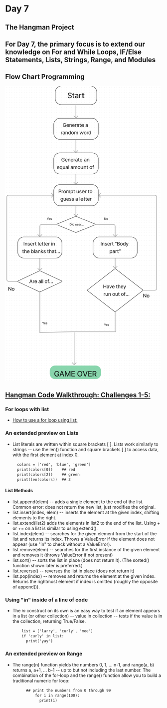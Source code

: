 # Day 7

## The Hangman Project

## For Day 7, the primary focus is to extend our knowledge on For and While Loops, IF/Else Statements, Lists, Strings, Range, and Modules

## Flow Chart Programming

![Alt text](../assets/Hangman%20Project%20UML.png)

## [Hangman Code Walkthrough: Challenges 1-5:](Day7.py)

### For loops with list

- [How to use a for loop using list:](https://developers.google.com/edu/python/lists#for-and-in)

### An extended preview on Lists

- List literals are written within square brackets [ ]. Lists work similarly to strings -- use the len() function and square brackets [ ] to access data, with the first element at index 0.

        colors = ['red', 'blue', 'green']
        print(colors[0])    ## red
        print(colors[2])    ## green
        print(len(colors))  ## 3

#### List Methods

- list.append(elem) -- adds a single element to the end of the list. Common error: does not return the new list, just modifies the original.
- list.insert(index, elem) -- inserts the element at the given index, shifting elements to the right.
- list.extend(list2) adds the elements in list2 to the end of the list. Using + or += on a list is similar to using extend().
- list.index(elem) -- searches for the given element from the start of the list and returns its index. Throws a ValueError if the element does not appear (use "in" to check without a ValueError).
- list.remove(elem) -- searches for the first instance of the given element and removes it (throws ValueError if not present)
- list.sort() -- sorts the list in place (does not return it). (The sorted() function shown later is preferred.)
- list.reverse() -- reverses the list in place (does not return it)
- list.pop(index) -- removes and returns the element at the given index. Returns the rightmost element if index is omitted (roughly the opposite of append()).

### Using "in" inside of a line of code

- The *in* construct on its own is an easy way to test if an element appears in a list (or other collection) -- value in collection -- tests if the value is in the collection, returning True/False.

          list = ['larry', 'curly', 'moe']
          if 'curly' in list:
            print('yay')

### An extended preview on Range

- The range(n) function yields the numbers 0, 1, ... n-1, and range(a, b) returns a, a+1, ... b-1 -- up to but not including the last number. The combination of the for-loop and the range() function allow you to build a traditional numeric for loop:

            ## print the numbers from 0 through 99
                for i in range(100):
                  print(i)

